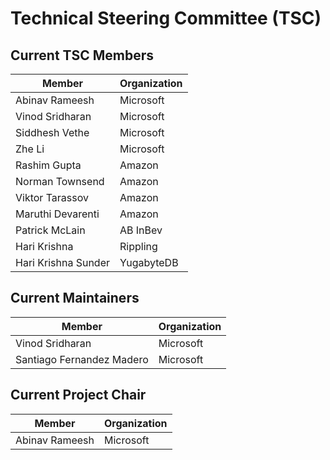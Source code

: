 # Technical Steering Committee (TSC)

## Current TSC Members

| Member | Organization |
| --- | --- |
| Abinav Rameesh | Microsoft |
| Vinod Sridharan | Microsoft |
| Siddhesh Vethe | Microsoft |
| Zhe Li | Microsoft |
| Rashim Gupta | Amazon |
| Norman Townsend | Amazon |
| Viktor Tarassov | Amazon |
| Maruthi Devarenti | Amazon |
| Patrick McLain | AB InBev |
| Hari Krishna | Rippling |
| Hari Krishna Sunder | YugabyteDB |

## Current Maintainers

| Member | Organization |
| --- | --- |
| Vinod Sridharan | Microsoft |
| Santiago Fernandez Madero | Microsoft |

## Current Project Chair

| Member | Organization |
| --- | --- |
| Abinav Rameesh | Microsoft |
